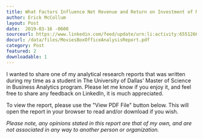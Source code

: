 ```yaml
---
title: What Factors Influence Net Revenue and Return on Investment of Movies at the Box Office?
author: Erick McCollum
layout: Post
date:  2019-03-16 -0600
sourceurl: https://www.linkedin.com/feed/update/urn:li:activity:6551266040465154048
docurl: /data/files/MoviesBoxOfficeAnalysisReport.pdf
category: Post
featured: 2
downloadable: 1
---
```


I wanted to share one of my analytical research reports that was written during my time as a student in The University of Dallas' Master of Science in Business Analytics program. Please let me know if you enjoy it, and feel free to share any feedback on LinkedIn, it is much appreciated.

To view the report, please use the "View PDF File" button below. This will open the report in your browser to read and/or download if you wish.

*Please note, any opinions stated in this report are that of my own, and are not associated in any way to another person or organization.*